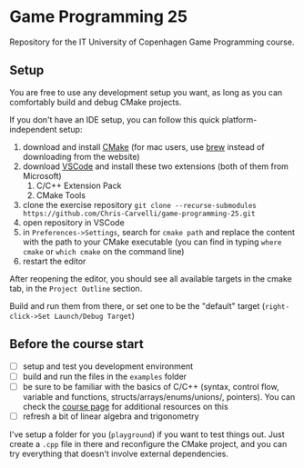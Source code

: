 # Game Programming 25
Repository for the IT University of Copenhagen Game Programming course.

## Setup
You are free to use any development setup you want, as long as you can comfortably build and debug CMake projects.

If you don't have an IDE setup, you can follow this quick platform-independent setup:
1. download and install [CMake](https://cmake.org/download/) (for mac users, use [brew](https://brew.sh/) instead of downloading from the website)
2. download [VSCode](https://code.visualstudio.com/download) and install these two extensions (both of them from Microsoft)
    1. C/C++ Extension Pack 
    2. CMake Tools
4. clone the exercise repository `git clone --recurse-submodules https://github.com/Chris-Carvelli/game-programming-25.git` 
5. open repository in VSCode
6. in `Preferences->Settings`, search for `cmake path` and replace the content with the path to your CMake executable (you can find in typing `where cmake` or `which cmake` on the command line)
7. restart the editor

After reopening the editor, you should see all available targets in the cmake tab, in the `Project Outline` section.

Build and run them from there, or set one to be the "default" target (`right-click->Set Launch/Debug Target`)

## Before the course start
- [ ] setup and test you development environment
- [ ] build and run the files in the `examples` folder
- [ ] be sure to be familiar with the basics of C/C++ (syntax, control flow, variable and functions, structs/arrays/enums/unions/, pointers). You can check the [course page](https://learnit.itu.dk/course/view.php?id=3024686#section-1) for additional resources on this
- [ ] refresh a bit of linear algebra and trigonometry

I've setup a folder for you (`playground`) if you want to test things out. Just create a `.cpp` file in there and reconfigure the CMake project, and you can try everything that doesn't involve external dependencies.
